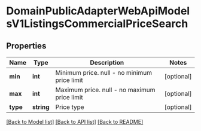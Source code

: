 # DomainPublicAdapterWebApiModelsV1ListingsCommercialPriceSearch

## Properties
Name | Type | Description | Notes
------------ | ------------- | ------------- | -------------
**min** | **int** | Minimum price. null - no minimum price limit | [optional] 
**max** | **int** | Maximum price. null - no maximum price limit | [optional] 
**type** | **string** | Price type | [optional] 

[[Back to Model list]](../../README.md#documentation-for-models) [[Back to API list]](../../README.md#documentation-for-api-endpoints) [[Back to README]](../../README.md)

